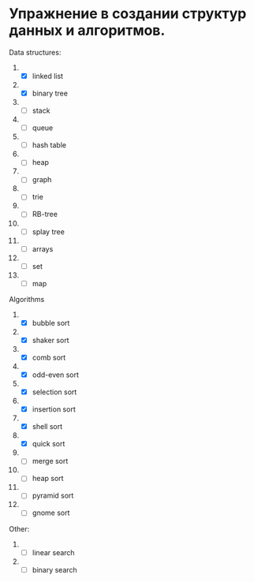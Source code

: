 # Упражнение в создании структур данных и алгоритмов.
Data structures:

1. - [X] linked list
2. - [X] binary tree
3. - [ ] stack
4. - [ ] queue
5. - [ ] hash table
6. - [ ] heap
7. - [ ] graph
8. - [ ] trie
9. - [ ] RB-tree
10. - [ ] splay tree
11. - [ ] arrays
12. - [ ] set
13. - [ ] map

Algorithms

1. - [X] bubble sort
2. - [X] shaker sort
3. - [X] comb sort
4. - [X] odd-even sort
5. - [X] selection sort
6. - [X] insertion sort
7. - [X] shell sort
8. - [X] quick sort
9. - [ ] merge sort
10. - [ ] heap sort
11. - [ ] pyramid sort
12. - [ ] gnome sort

Other:

1. - [ ] linear search
2. - [ ] binary search